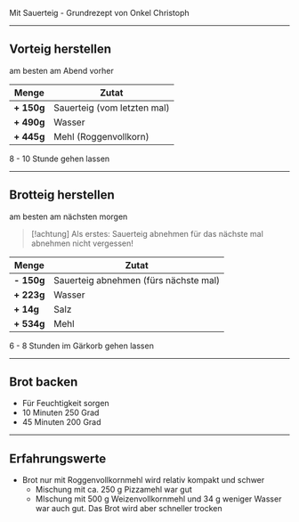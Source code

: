 Mit Sauerteig - Grundrezept von Onkel Christoph

---
## Vorteig herstellen
am besten am Abend vorher

| Menge      | Zutat                       |
| ---------- | --------------------------- |
| __+ 150g__ | Sauerteig (vom letzten mal) |
| __+ 490g__ | Wasser                      |
| __+ 445g__ | Mehl (Roggenvollkorn)       |
8 - 10 Stunde gehen lassen

---
## Brotteig herstellen
am besten am nächsten morgen

>[!achtung]
>Als erstes: Sauerteig abnehmen für das nächste mal abnehmen nicht vergessen!

| Menge      | Zutat                                 |
| ---------- | ------------------------------------- |
| __- 150g__ | Sauerteig abnehmen (fürs nächste mal) |
| __+ 223g__ | Wasser                                |
| __+ 14g__  | Salz                                  |
| __+ 534g__ | Mehl                                  |
6 - 8 Stunden im Gärkorb gehen lassen

---
## Brot backen
- Für Feuchtigkeit sorgen
- 10 Minuten 250 Grad
- 45 Minuten 200 Grad

---
## Erfahrungswerte
- Brot nur mit Roggenvollkornmehl wird relativ kompakt und schwer
	- Mischung mit ca. 250 g Pizzamehl war gut
	- MIschung mit 500 g Weizenvollkornmehl und 34 g weniger Wasser war auch gut. Das Brot wird aber schneller trocken